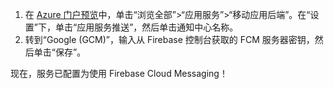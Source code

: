 
1. 在 [Azure 门户预览](https://portal.azure.cn/)中，单击“浏览全部”>“应用服务”>“移动应用后端”。在“设置”下，单击“应用服务推送”，然后单击通知中心名称。
2. 转到“Google (GCM)”，输入从 Firebase 控制台获取的 FCM 服务器密钥，然后单击“保存”。

现在，服务已配置为使用 Firebase Cloud Messaging！

<!-- URLs. -->



<!-- images -->

<!---HONumber=Mooncake_1219_2016-->